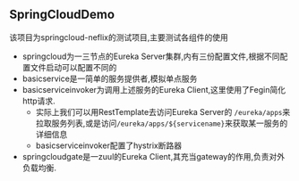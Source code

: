 ## SpringCloudDemo

该项目为springcloud-neflix的测试项目,主要测试各组件的使用

-   springcloud为一三节点的Eureka Server集群,内有三份配置文件,根据不同配置文件启动可以配置不同的
-   basicservice是一简单的服务提供者,模拟单点服务
-   basicserviceinvoker为调用上述服务的Eureka Client,这里使用了Fegin简化http请求.
    -   实际上我们可以用RestTemplate去访问Eureka Server的 `/eureka/apps`来拉取服务列表,或是访问`/eureka/apps/${servicename}`来获取某一服务的详细信息
    -   basicserviceinvoker配置了hystrix断路器
-   springcloudgate是一zuul的Eureka Client,其充当gateway的作用,负责对外负载均衡.


